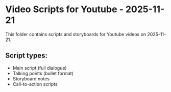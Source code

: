 # Video Scripts for Youtube - 2025-11-21

This folder contains scripts and storyboards for Youtube videos on 2025-11-21.

## Script types:
- Main script (full dialogue)
- Talking points (bullet format)
- Storyboard notes
- Call-to-action scripts
